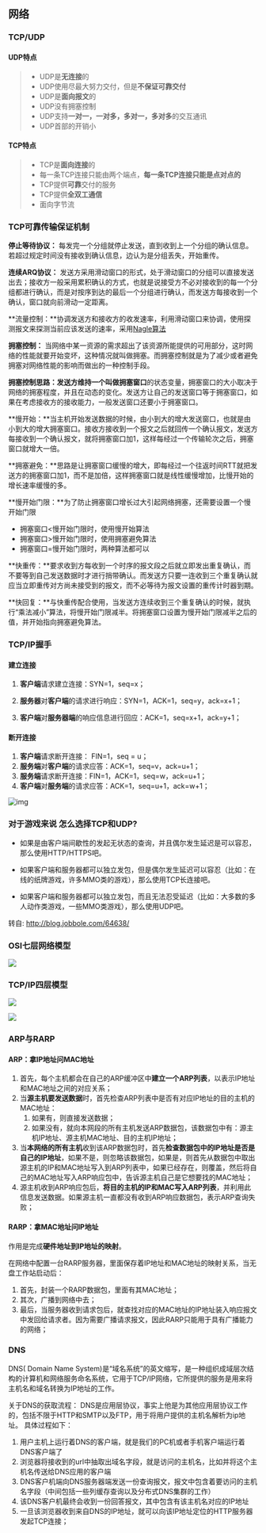 ## 网络

### TCP/UDP

#### UDP特点

> - UDP是**无连接**的
> - UDP使用尽最大努力交付，但是**不保证可靠交付**
> - UDP是**面向报文**的
> - UDP没有拥塞控制
> - UDP支持**一对一，一对多，多对一，多对多**的交互通讯
> - UDP首部的开销小

#### TCP特点

> - TCP是**面向连接**的
> - 每一条TCP连接只能由两个端点，**每一条TCP连接只能是点对点的**
> - TCP提供**可靠**交付的服务
> - TCP提供**全双工通信**
> - 面向字节流

### TCP可靠传输保证机制

**停止等待协议：** 每发完一个分组就停止发送，直到收到上一个分组的确认信息。若超过规定时间没有接收到确认信息，边认为是分组丢失，开始重传。

**连续ARQ协议：**  发送方采用滑动窗口的形式，处于滑动窗口的分组可以直接发送出去；接收方一般采用累积确认的方式，也就是说接受方不必对接收到的每一个分组都进行确认，而是对按序到达的最后一个分组进行确认，而发送方每接收到一个确认，窗口就向前滑动一定距离。

**流量控制：**协调发送方和接收方的收发速率，利用滑动窗口来协调，使用探测报文来探测当前应该发送的速率，采用[Nagle算法](http://baike.sogou.com/v10500918.htm?fromTitle=Nagle算法)

**拥塞控制：**
 当网络中某一资源的需求超出了该资源所能提供的可用部分，这时网络的性能就要开始变坏，这种情况就叫做拥塞。而拥塞控制就是为了减少或者避免拥塞对网络性能的影响而做出的一种控制手段。

**拥塞控制思路：**发送方维持一个叫做**拥塞窗口**的状态变量，拥塞窗口的大小取决于网络的拥塞程度，并且在动态的变化。发送方让自己的发送窗口等于拥塞窗口，如果在考虑接收方的接收能力，一般发送窗口还要小于拥塞窗口。

**慢开始：**当主机开始发送数据的时候，由小到大的增大发送窗口，也就是由小到大的增大拥塞窗口。接收方接收到一个报文之后就回传一个确认报文，发送方每接收到一个确认报文，就将拥塞窗口加1，这样每经过一个传输轮次之后，拥塞窗口就增大一倍。

**拥塞避免：**思路是让拥塞窗口缓慢的增大，即每经过一个往返时间RTT就把发送方的拥塞窗口加1，而不是加倍，这样拥塞窗口就是线性缓慢增加，比慢开始的增长速率缓慢的多。

**慢开始门限：**为了防止拥塞窗口增长过大引起网络拥塞，还需要设置一个慢开始门限

- 拥塞窗口<慢开始门限时，使用慢开始算法
- 拥塞窗口>慢开始门限时，使用拥塞避免算法
- 拥塞窗口=慢开始门限时，两种算法都可以

**快重传：**要求收到方每收到一个时序的报文段之后就立即发出重复确认，而不要等到自己发送数据时才进行捎带确认。而发送方只要一连收到三个重复确认就应当立即重传对方尚未接受到的报文，而不必等待为报文设置的重传计时器到期。

**快回复：**与快重传配合使用，当发送方连续收到三个重复确认的时候，就执行“乘法减小”算法，将慢开始门限减半。将拥塞窗口设置为慢开始门限减半之后的值，并开始指向拥塞避免算法。

### TCP/IP握手

#### 建立连接

1. **客户端**请求建立连接：SYN=1，seq=x；

2. **服务器**对**客户端**的请求进行响应：SYN=1，ACK=1，seq=y，ack=x+1；
3. **客户端**对**服务器端**的响应信息进行回应：ACK=1，seq=x+1，ack=y+1；

#### 断开连接

1. **客户端**请求断开连接： FIN=1，seq = u；
2. **服务端**对**客户端**的请求应答：ACK=1，seq=v，ack=u+1；
3. **服务端**请求断开连接：FIN=1，ACK=1，seq=w，ack=u+1；
4. **客户端**对**服务端**的请求应答：ACK=1，seq=u+1，ack=w+1；

![img](../../img/v2-8720bd64871a5452df583fdab8207d64_1440w.jpg)



### 对于游戏来说 怎么选择TCP和UDP?


- 如果是由客户端间歇性的发起无状态的查询，并且偶尔发生延迟是可以容忍，那么使用HTTP/HTTPS吧。

- 如果客户端和服务器都可以独立发包，但是偶尔发生延迟可以容忍（比如：在线的纸牌游戏，许多MMO类的游戏），那么使用TCP长连接吧。

- 如果客户端和服务器都可以独立发包，而且无法忍受延迟（比如：大多数的多人动作类游戏，一些MMO类游戏），那么使用UDP吧。

转自: http://blog.jobbole.com/64638/



### OSI七层网络模型

![](../../img/20200626085325.png)

### TCP/IP四层模型

![](../../img/20200625181452.png)

![](../../img/20200625181433.png)

### ARP与RARP

#### ARP：拿IP地址问MAC地址

1. 首先，每个主机都会在自己的ARP缓冲区中**建立一个ARP列表**，以表示IP地址和MAC地址之间的对应关系；
2. 当**源主机要发送数据**时，首先检查ARP列表中是否有对应IP地址的目的主机的MAC地址：
   1. 如果有，则直接发送数据；
   2. 如果没有，就向本网段的所有主机发送ARP数据包，该数据包中有：源主机IP地址、源主机MAC地址、目的主机IP地址；
3. 当**本网络的所有主机**收到该ARP数据包时，首先**检查数据包中的IP地址是否是自己的IP地址**，如果不是，则忽略该数据包，如果是，则首先从数据包中取出源主机的IP和MAC地址写入到ARP列表中，如果已经存在，则覆盖，然后将自己的MAC地址写入ARP响应包中，告诉源主机自己是它想要找的MAC地址；
4. 源主机收到ARP响应包后，**将目的主机的IP和MAC写入ARP列表**，并利用此信息发送数据。如果源主机一直都没有收到ARP响应数据包，表示ARP查询失败；

#### RARP：拿MAC地址问IP地址

作用是完成**硬件地址到IP地址的映射**。

在网络中配置一台RARP服务器，里面保存着IP地址和MAC地址的映射关系，当无盘工作站启动后：

1. 首先，封装一个RARP数据包，里面有其MAC地址；
2. 其次，广播到网络中去；
3. 最后，当服务器收到请求包后，就查找对应的MAC地址的IP地址装入响应报文中发回给请求者。因为需要广播请求报文，因此RARP只能用于具有广播能力的网络；



### DNS

DNS( Domain Name System)是“域名系统”的英文缩写，是一种组织成域层次结构的计算机和网络服务命名系统，它用于TCP/IP网络，它所提供的服务是用来将主机名和域名转换为IP地址的工作。

关于DNS的获取流程：
DNS是应用层协议，事实上他是为其他应用层协议工作的，包括不限于HTTP和SMTP以及FTP，用于将用户提供的主机名解析为ip地址。
具体过程如下：

1. 用户主机上运行着DNS的客户端，就是我们的PC机或者手机客户端运行着DNS客户端了
2. 浏览器将接收到的url中抽取出域名字段，就是访问的主机名，比如并将这个主机名传送给DNS应用的客户端
3. DNS客户机端向DNS服务器端发送一份查询报文，报文中包含着要访问的主机名字段（中间包括一些列缓存查询以及分布式DNS集群的工作）
4. 该DNS客户机最终会收到一份回答报文，其中包含有该主机名对应的IP地址
5. 一旦该浏览器收到来自DNS的IP地址，就可以向该IP地址定位的HTTP服务器发起TCP连接；